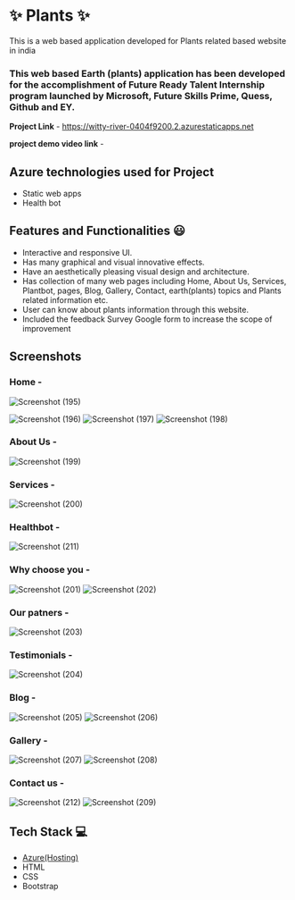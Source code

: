 # ✨  Plants ✨

This is a web based application developed for Plants related based website in india

### This web based Earth (plants) application has been developed for the accomplishment of Future Ready Talent Internship program launched by Microsoft, Future Skills Prime, Quess, Github and EY.


**Project Link** -  https://witty-river-0404f9200.2.azurestaticapps.net

**project demo video link** -  

## Azure technologies used for Project

- Static web apps
- Health bot


## Features and Functionalities 😃

- Interactive and responsive UI.
- Has many graphical and visual innovative effects.
- Have an aesthetically pleasing visual design and architecture.
- Has collection of many web pages including Home, About Us, Services, Plantbot, pages, Blog, Gallery, Contact, earth(plants) topics and Plants related information etc.
- User can know about plants information through this website.
- Included the feedback Survey Google form to increase the scope of improvement 

## Screenshots



### Home  -

![Screenshot (195)](https://user-images.githubusercontent.com/118352360/208239968-e73c6041-4ae8-4fbb-b2c7-551586fc5229.png)

![Screenshot (196)](https://user-images.githubusercontent.com/118352360/208239975-a1f12b14-ca57-4f82-8501-fe8614819666.png)
![Screenshot (197)](https://user-images.githubusercontent.com/118352360/208239980-ab34a1b4-9924-4174-a14c-3528e786d650.png)
![Screenshot (198)](https://user-images.githubusercontent.com/118352360/208239986-458637e5-8f3b-467f-ad52-cf723973d556.png)












### About Us -
![Screenshot (199)](https://user-images.githubusercontent.com/118352360/208239997-bba8c731-b735-43a8-b653-3b86fd40e08a.png)






### Services -
![Screenshot (200)](https://user-images.githubusercontent.com/118352360/208240129-ffac79ba-0af5-4f83-a3c7-fd509956f200.png)





### Healthbot  -
![Screenshot (211)](https://user-images.githubusercontent.com/118352360/208240136-ba750645-20f7-4890-82fb-f3ef1329e8b5.png)







### Why choose you  -
![Screenshot (201)](https://user-images.githubusercontent.com/118352360/208240161-1de2e0a6-d425-42d3-a0bd-97dbd2fbf721.png)
![Screenshot (202)](https://user-images.githubusercontent.com/118352360/208240165-14f9d9f2-cfaf-4456-ad2d-c9cdeb24bbcc.png)










### Our patners  -
![Screenshot (203)](https://user-images.githubusercontent.com/118352360/208240175-95dde05e-f4a6-450a-a23d-f643690cf0ac.png)








### Testimonials  -

![Screenshot (204)](https://user-images.githubusercontent.com/118352360/208240176-0aebbc67-91d1-4d9e-9510-3fdc16c1e117.png)






### Blog  -
![Screenshot (205)](https://user-images.githubusercontent.com/118352360/208240182-47d4e80d-44b1-4e8c-bc80-143c4f8f9cb6.png)
![Screenshot (206)](https://user-images.githubusercontent.com/118352360/208240187-e7c7cdcf-234a-477b-98e6-fba8f58bfef7.png)







### Gallery  -
![Screenshot (207)](https://user-images.githubusercontent.com/118352360/208240194-04aa55b6-0d45-4bc4-90d8-ed9f30be51ce.png)
![Screenshot (208)](https://user-images.githubusercontent.com/118352360/208240197-e7932743-698c-4019-8659-7f7801412d1f.png)







### Contact us -
![Screenshot (212)](https://user-images.githubusercontent.com/118352360/208240223-e9dc8e61-effc-4427-807b-77b5c08bbf84.png)
![Screenshot (209)](https://user-images.githubusercontent.com/118352360/208240228-47507126-a59e-4686-8acc-e7cdd1cba877.png)











## Tech Stack 💻

- [Azure(Hosting)](https://azure.microsoft.com/en-in/features/azure-portal/)
- HTML
- CSS
- Bootstrap

